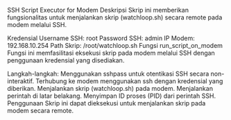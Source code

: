 SSH Script Executor for Modem
Deskripsi
Skrip ini memberikan fungsionalitas untuk menjalankan skrip (watchloop.sh) secara remote pada modem melalui SSH.

Kredensial
Username SSH: root
Password SSH: admin
IP Modem: 192.168.10.254
Path Skrip: /root/watchloop.sh
Fungsi run_script_on_modem
Fungsi ini memfasilitasi eksekusi skrip pada modem melalui SSH dengan penggunaan kredensial yang disediakan.

Langkah-langkah:
Menggunakan sshpass untuk otentikasi SSH secara non-interaktif.
Terhubung ke modem menggunakan ssh dengan kredensial yang diberikan.
Menjalankan skrip (watchloop.sh) pada modem.
Menjalankan perintah di latar belakang.
Menyimpan ID proses (PID) dari perintah SSH.
Penggunaan
Skrip ini dapat dieksekusi untuk menjalankan skrip pada modem secara remote.
